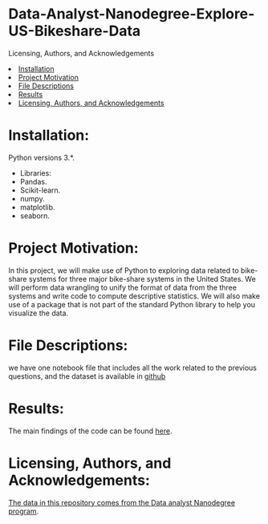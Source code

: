 # Data-Analyst-Nanodegree-Explore-US-Bikeshare-Data

Licensing, Authors, and Acknowledgements
<li><a href="#Installation">Installation</a></li>
<li><a href="#Project Motivation">Project Motivation</a></li>
<li><a href="#File Descriptions">File Descriptions</a></li>
<li><a href="#Results">Results</a></li>
<li><a href="#Licensing, Authors, and Acknowledgements">Licensing, Authors, and Acknowledgements</a></li>


<a id='Installation'></a>
# Installation:
Python versions 3.*.
- Libraries:
- Pandas.
- Scikit-learn.
- numpy.
- matplotlib.
- seaborn.

<a id='Project Motivation'></a>
# Project Motivation:
In this project, we will make use of Python to exploring data related to bike-share systems for three major bike-share systems in the United States. We will perform data wrangling to unify the format of data from the three systems and write code to compute descriptive statistics. We will also make use of a package that is not part of the standard Python library to help you visualize the data.




<a id='File Descriptions'></a>
# File Descriptions:
we have one notebook file that includes all the work related to the previous questions, and the dataset is available in [github](https://github.com/BuzzFeedNews/nics-firearm-background-checks/blob/master/README.md) 


<a id='Results'></a>
# Results:
The main findings of the code can be found [here](https://medium.com/@farah.sidina/what-is-the-interesting-outcomes-from-fbi-gun-data-474f6e08f8d8).


<a id='Licensing, Authors, and Acknowledgements'></a>
# Licensing, Authors, and Acknowledgements:
[The data in this repository comes from the Data analyst Nanodegree program](https://www.udacity.com/course/data-analyst-nanodegree--nd002).


